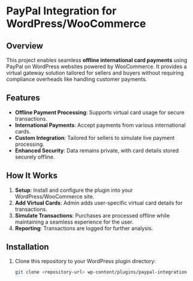 # PayPal Integration for WordPress/WooCommerce

## Overview

This project enables seamless **offline international card payments** using PayPal on WordPress websites powered by WooCommerce. It provides a virtual gateway solution tailored for sellers and buyers without requiring compliance overheads like handling customer payments.

## Features

- **Offline Payment Processing**: Supports virtual card usage for secure transactions.
- **International Payments**: Accept payments from various international cards.
- **Custom Integration**: Tailored for sellers to simulate live payment processing.
- **Enhanced Security**: Data remains private, with card details stored securely offline.

## How It Works

1. **Setup**: Install and configure the plugin into your WordPress/WooCommerce site.
2. **Add Virtual Cards**: Admin adds user-specific virtual card details for transactions.
3. **Simulate Transactions**: Purchases are processed offline while maintaining a seamless experience for the user.
4. **Reporting**: Transactions are logged for further analysis.

## Installation

1. Clone this repository to your WordPress plugin directory:
   ```bash
   git clone <repository-url> wp-content/plugins/paypal-integration
